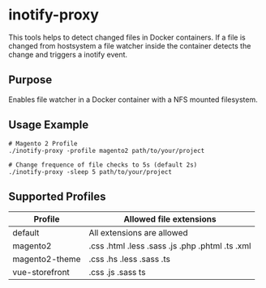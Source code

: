 # inotify-proxy

This tools helps to detect changed files in Docker containers.
If a file is changed from hostsystem a file watcher inside the container detects the change
and triggers a inotify event.

## Purpose

Enables file watcher in a Docker container with a NFS mounted filesystem.

## Usage Example

    # Magento 2 Profile
    ./inotify-proxy -profile magento2 path/to/your/project
    
    # Change frequence of file checks to 5s (default 2s)
    ./inotify-proxy -sleep 5 path/to/your/project

## Supported Profiles

| Profile        | Allowed file extensions                         |
|----------------|-------------------------------------------------|
| default        | All extensions are allowed                      |
| magento2       | .css .html .less .sass .js .php .phtml .ts .xml |
| magento2-theme | .css .hs .less .sass .ts                        |
| vue-storefront | .css .js .sass ts                               |
